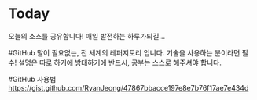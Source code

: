 # Today
오늘의 소스를 공유합니다! 매일 발전하는 하루가되길...

#GitHub
말이 필요없는, 전 세계의 레퍼지토리 입니다.
기술을 사용하는 분이라면 필수! 설명은 따로 하기에 방대하기에 반드시, 
공부는 스스로 해주셔야 합니다.
 
#GitHub 사용법
https://gist.github.com/RyanJeong/47867bbacce197e8e7b76f17ae7e434d
